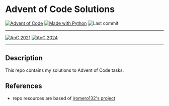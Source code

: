 # Advent of Code Solutions

[![Advent of Code](https://img.shields.io/badge/Advent%20of%20Code-ffff66?logo=adventofcode&logoColor=000)](https://adventofcode.com/ "Advent of Code homepage")
[![Made with Python](https://img.shields.io/badge/Python->=3.11-blue?logo=python&logoColor=white)](https://python.org "Go to Python homepage")
![Last commit](https://img.shields.io/github/last-commit/cherylperyl/adventOfCode "Last commit")

---
<!-- Badges of stars: begin -->
[![AoC 2021](https://img.shields.io/badge/2021-⭐%206-gray?logo=adventofcode&labelColor=8a2be2)](https://adventofcode.com/2021)
[![AoC 2024](https://img.shields.io/badge/2024-⭐%206-gray?logo=adventofcode&labelColor=8a2be2)](https://adventofcode.com/2024)
<!-- Badges of stars: end -->
---

## Description

This repo contains my solutions to Advent of Code tasks.

## References

- repo resources are based of [jromero132's project](https://github.com/jromero132/advent-of-code)
